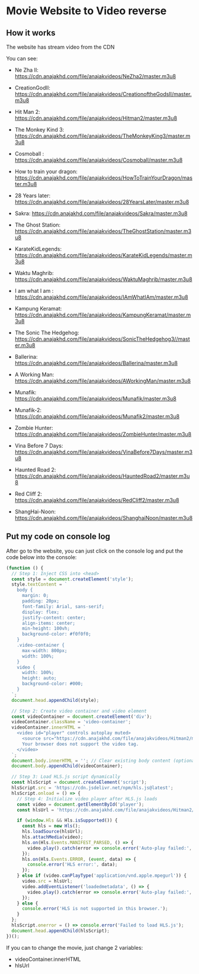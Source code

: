 # Movie Website to Video reverse

## How it works

The website has stream video from the CDN

You can see:

- Ne Zha II: https://cdn.anajakhd.com/file/anajakvideos/NeZha2/master.m3u8

- CreationGodII: https://cdn.anajakhd.com/file/anajakvideos/CreationoftheGodsII/master.m3u8

- Hit Man 2: https://cdn.anajakhd.com/file/anajakvideos/Hitman2/master.m3u8 

- The Monkey Kind 3: https://cdn.anajakhd.com/file/anajakvideos/TheMonkeyKing3/master.m3u8

- Cosmoball : https://cdn.anajakhd.com/file/anajakvideos/Cosmoball/master.m3u8

- How to train your dragon: https://cdn.anajakhd.com/file/anajakvideos/HowToTrainYourDragon/master.m3u8

- 28 Years later: https://cdn.anajakhd.com/file/anajakvideos/28YearsLater/master.m3u8

- Sakra: https://cdn.anajakhd.com/file/anajakvideos/Sakra/master.m3u8

- The Ghost Station: https://cdn.anajakhd.com/file/anajakvideos/TheGhostStation/master.m3u8

- KarateKidLegends: https://cdn.anajakhd.com/file/anajakvideos/KarateKidLegends/master.m3u8

- Waktu Maghrib: https://cdn.anajakhd.com/file/anajakvideos/WaktuMaghrib/master.m3u8

- I am what I am : https://cdn.anajakhd.com/file/anajakvideos/IAmWhatIAm/master.m3u8

- Kampung Keramat: https://cdn.anajakhd.com/file/anajakvideos/KampungKeramat/master.m3u8

- The Sonic The Hedgehog: https://cdn.anajakhd.com/file/anajakvideos/SonicTheHedgehog3//master.m3u8

- Ballerina: https://cdn.anajakhd.com/file/anajakvideos/Ballerina/master.m3u8

- A Working Man: https://cdn.anajakhd.com/file/anajakvideos/AWorkingMan/master.m3u8

- Munafik: https://cdn.anajakhd.com/file/anajakvideos/Munafik/master.m3u8

- Munafik-2: https://cdn.anajakhd.com/file/anajakvideos/Munafik2/master.m3u8

- Zombie Hunter: https://cdn.anajakhd.com/file/anajakvideos/ZombieHunter/master.m3u8

- Vina Before 7 Days: https://cdn.anajakhd.com/file/anajakvideos/VinaBefore7Days/master.m3u8

- Haunted Road 2: https://cdn.anajakhd.com/file/anajakvideos/HauntedRoad2/master.m3u8

- Red Cliff 2: https://cdn.anajakhd.com/file/anajakvideos/RedCliff2/master.m3u8

- ShangHai-Noon: https://cdn.anajakhd.com/file/anajakvideos/ShanghaiNoon/master.m3u8


## Put my code on console log

After go to the website, you can just click on the console log and put the code below into the console:

```javascript
(function () {
  // Step 1: Inject CSS into <head>
  const style = document.createElement('style');
  style.textContent = `
    body {
      margin: 0;
      padding: 20px;
      font-family: Arial, sans-serif;
      display: flex;
      justify-content: center;
      align-items: center;
      min-height: 100vh;
      background-color: #f0f0f0;
    }
    .video-container {
      max-width: 800px;
      width: 100%;
    }
    video {
      width: 100%;
      height: auto;
      background-color: #000;
    }
  `;
  document.head.appendChild(style);

  // Step 2: Create video container and video element
  const videoContainer = document.createElement('div');
  videoContainer.className = 'video-container';
  videoContainer.innerHTML = `
    <video id="player" controls autoplay muted>
      <source src="https://cdn.anajakhd.com/file/anajakvideos/Hitman2/master.m3u8" type="application/x-mpegURL">
      Your browser does not support the video tag.
    </video>
  `;
  document.body.innerHTML = ''; // Clear existing body content (optional, remove if you want to append)
  document.body.appendChild(videoContainer);

  // Step 3: Load HLS.js script dynamically
  const hlsScript = document.createElement('script');
  hlsScript.src = 'https://cdn.jsdelivr.net/npm/hls.js@latest';
  hlsScript.onload = () => {
    // Step 4: Initialize video player after HLS.js loads
    const video = document.getElementById('player');
    const hlsUrl = 'https://cdn.anajakhd.com/file/anajakvideos/Hitman2/master.m3u8';

    if (window.Hls && Hls.isSupported()) {
      const hls = new Hls();
      hls.loadSource(hlsUrl);
      hls.attachMedia(video);
      hls.on(Hls.Events.MANIFEST_PARSED, () => {
        video.play().catch(error => console.error('Auto-play failed:', error));
      });
      hls.on(Hls.Events.ERROR, (event, data) => {
        console.error('HLS error:', data);
      });
    } else if (video.canPlayType('application/vnd.apple.mpegurl')) {
      video.src = hlsUrl;
      video.addEventListener('loadedmetadata', () => {
        video.play().catch(error => console.error('Auto-play failed:', error));
      });
    } else {
      console.error('HLS is not supported in this browser.');
    }
  };
  hlsScript.onerror = () => console.error('Failed to load HLS.js');
  document.head.appendChild(hlsScript);
})();
```

If you can to change the movie, just change 2 variables:

- videoContainer.innerHTML 
- hlsUrl 
